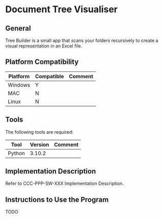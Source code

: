 # Document Tree Visualiser

## General

Tree Builder is a small app that scans your folders recursively to create a visual representation in an Excel file.

## Platform Compatibility

| Platform    | Compatible  | Comment     |
|-------------|-------------|-------------|
| Windows     |      Y      |             |
| MAC         |      N      |             |
| Linux       |      N      |             |

## Tools

The following tools are required:

| Tool          | Version        | Comment      |
|---------------|----------------|--------------|
| Python        | 3.10.2          |              |


## Implementation Description

Refer to CCC-PPP-SW-XXX Implementation Description.

## Instructions to Use the Program

TODO
